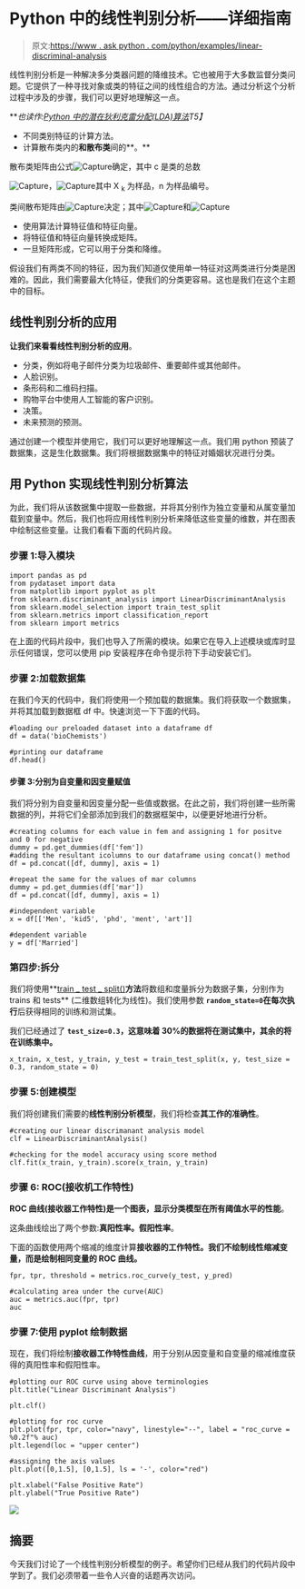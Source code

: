 # Python 中的线性判别分析——详细指南

> 原文:[https://www . ask python . com/python/examples/linear-discriminal-analysis](https://www.askpython.com/python/examples/linear-discriminant-analysis)

线性判别分析是一种解决多分类器问题的降维技术。它也被用于大多数监督分类问题。它提供了一种寻找对象或类的特征之间的线性组合的方法。通过分析这个分析过程中涉及的步骤，我们可以更好地理解这一点。

***也读作:[Python 中的潜在狄利克雷分配(LDA)算法](https://www.askpython.com/python/examples/latent-dirichlet-allocation-lda)*T5】**

*   不同类别特征的计算方法。
*   计算散布类内的**和散布类**间的**。**

散布类矩阵由公式![Capture](../Images/3ebdc3ae7d4d1520f9025c41f590ec89.png)确定，其中 c 是类的总数

![Capture](../Images/3cd723ebb9a2b7c3e70a5d68581ab5e9.png)，![Capture](../Images/2b73c0dd4f6ccb7961c73d6ac52e6b10.png)其中 X <sub>k</sub> 为样品，n 为样品编号。

类间散布矩阵由![Capture](../Images/1fe960c53f11d202d38f19d6321fab8c.png)决定；其中![Capture](../Images/2636251959fcd03d06be15af50352971.png)和![Capture](../Images/45347d7f7e61a1fe311c31a5c455aaa1.png)

*   使用算法计算特征值和特征向量。
*   将特征值和特征向量转换成矩阵。
*   一旦矩阵形成，它可以用于分类和降维。

假设我们有两类不同的特征，因为我们知道仅使用单一特征对这两类进行分类是困难的。因此，我们需要最大化特征，使我们的分类更容易。这也是我们在这个主题中的目标。

## 线性判别分析的应用

**让我们来看看线性判别分析的应用**。

*   分类，例如将电子邮件分类为垃圾邮件、重要邮件或其他邮件。
*   人脸识别。
*   条形码和二维码扫描。
*   购物平台中使用人工智能的客户识别。
*   决策。
*   未来预测的预测。

通过创建一个模型并使用它，我们可以更好地理解这一点。我们用 python 预装了数据集，这是生化数据集。我们将根据数据集中的特征对婚姻状况进行分类。

## 用 Python 实现线性判别分析算法

为此，我们将从该数据集中提取一些数据，并将其分别作为独立变量和从属变量加载到变量中。然后，我们也将应用线性判别分析来降低这些变量的维数，并在图表中绘制这些变量。让我们看看下面的代码片段。

### 步骤 1:导入模块

```
import pandas as pd
from pydataset import data
from matplotlib import pyplot as plt
from sklearn.discriminant_analysis import LinearDiscriminantAnalysis
from sklearn.model_selection import train_test_split
from sklearn.metrics import classification_report
from sklearn import metrics

```

在上面的代码片段中，我们也导入了所需的模块。如果它在导入上述模块或库时显示任何错误，您可以使用 pip 安装程序在命令提示符下手动安装它们。

### 步骤 2:加载数据集

在我们今天的代码中，我们将使用一个预加载的数据集。我们将获取一个数据集，并将其加载到数据框 df 中。快速浏览一下下面的代码。

```
#loading our preloaded dataset into a dataframe df
df = data('bioChemists')

#printing our dataframe
df.head()

```

#### 步骤 3:分别为自变量和因变量赋值

我们将分别为自变量和因变量分配一些值或数据。在此之前，我们将创建一些所需数据的列，并将它们全部添加到我们的数据框架中，以便更好地进行分析。

```
#creating columns for each value in fem and assigning 1 for positve and 0 for negative
dummy = pd.get_dummies(df['fem'])
#adding the resultant icolumns to our dataframe using concat() method
df = pd.concat([df, dummy], axis = 1)

#repeat the same for the values of mar columns
dummy = pd.get_dummies(df['mar'])
df = pd.concat([df, dummy], axis = 1)

#independent variable
x = df[['Men', 'kid5', 'phd', 'ment', 'art']]

#dependent variable
y = df['Married']

```

### 第四步:拆分

我们将使用**[train _ test _ split()](https://www.askpython.com/python/examples/split-data-training-and-testing-set)**方法**将数组和度量拆分为数据子集，分别作为 trains 和 tests** (二维数组转化为线性)。我们使用参数 **`random_state=0`在每次执行**后获得相同的训练和测试集。

我们已经通过了 **`test_size=0.3`，这意味着 30%的数据将在测试集中，其余的将在训练集中。**

```
x_train, x_test, y_train, y_test = train_test_split(x, y, test_size = 0.3, random_state = 0)

```

### 步骤 5:创建模型

我们将创建我们需要的**线性判别分析模型**，我们将检查**其工作的准确性**。

```
#creating our linear discrimanant analysis model 
clf = LinearDiscriminantAnalysis()

#checking for the model accuracy using score method
clf.fit(x_train, y_train).score(x_train, y_train)

```

### 步骤 6: ROC(接收机工作特性)

**ROC 曲线(接收器工作特性)是一个图表，显示分类模型在所有阈值水平的性能**。

这条曲线绘出了两个参数:**真阳性率。假阳性率**。

下面的函数使用两个缩减的维度计算**接收器的工作特性。我们不绘制线性缩减变量，而是绘制相同变量的 ROC 曲线。**

```
fpr, tpr, threshold = metrics.roc_curve(y_test, y_pred)

#calculating area under the curve(AUC)
auc = metrics.auc(fpr, tpr)
auc

```

### 步骤 7:使用 pyplot 绘制数据

现在，我们将绘制**接收器工作特性曲线**，用于分别从因变量和自变量的缩减维度获得的真阳性率和假阳性率。

```
#plotting our ROC curve using above terminologies
plt.title("Linear Discriminant Analysis")

plt.clf()

#plotting for roc curve
plt.plot(fpr, tpr, color="navy", linestyle="--", label = "roc_curve = %0.2f"% auc)
plt.legend(loc = "upper center")

#assigning the axis values
plt.plot([0,1.5], [0,1.5], ls = '-', color="red")

plt.xlabel("False Positive Rate")
plt.ylabel("True Positive Rate")

```

![](../Images/09c71b9015312170bb3c72d9c5eac5a5.png)

## 摘要

今天我们讨论了一个线性判别分析模型的例子。希望你们已经从我们的代码片段中学到了。我们必须带着一些令人兴奋的话题再次访问。